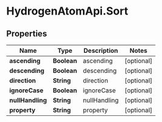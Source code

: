 # HydrogenAtomApi.Sort

## Properties
Name | Type | Description | Notes
------------ | ------------- | ------------- | -------------
**ascending** | **Boolean** | ascending | [optional] 
**descending** | **Boolean** | descending | [optional] 
**direction** | **String** | direction | [optional] 
**ignoreCase** | **Boolean** | ignoreCase | [optional] 
**nullHandling** | **String** | nullHandling | [optional] 
**property** | **String** | property | [optional] 


